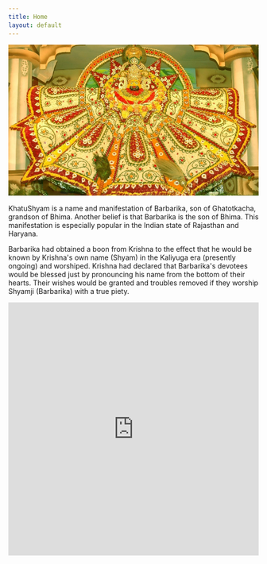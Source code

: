 ```yaml
---
title: Home
layout: default
---
```

![](/files/home.jpg)


KhatuShyam is a name and manifestation of Barbarika, son of Ghatotkacha, grandson of Bhima. Another belief is that Barbarika is the son of Bhima. This manifestation is especially popular in the Indian state of Rajasthan and Haryana.

Barbarika had obtained a boon from Krishna to the effect that he would be known by Krishna's own name (Shyam) in the Kaliyuga era (presently ongoing) and worshiped. Krishna had declared that Barbarika's devotees would be blessed just by pronouncing his name from the bottom of their hearts. Their wishes would be granted and troubles removed if they worship Shyamji (Barbarika) with a true piety.


<iframe width="100%" height="510" src="https://www.youtube.com/embed/6Wp5nba4Zc0?iv_load_policy=3" frameborder="0" allowfullscreen></iframe>